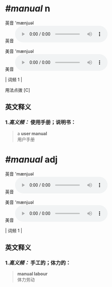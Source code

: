 # ***\#manual*** n
英音 'mænjuəl  
英音
<audio src="./media/manual-B.aac" controls="controls"></audio>

美音 'mænjuəl  
美音
<audio src="./media/manual.aac" controls="controls"></audio>



| 词频 1 |  

用法点拨  [C]

英文释义
---
### 1.*高义频：* **使用手册；说明书：**  

 > a **user manual**  
 > 用户手册    


# ***\#manual*** adj
英音 'mænjuəl  
英音
<audio src="./media/manual-B.aac" controls="controls"></audio>

美音 'mænjuəl  
美音
<audio src="./media/manual.aac" controls="controls"></audio>



| 词频 1 |  

英文释义
---
### 1.*高义频：* **手工的；体力的：**  

 > **manual labour**   
 > 体力劳动    


